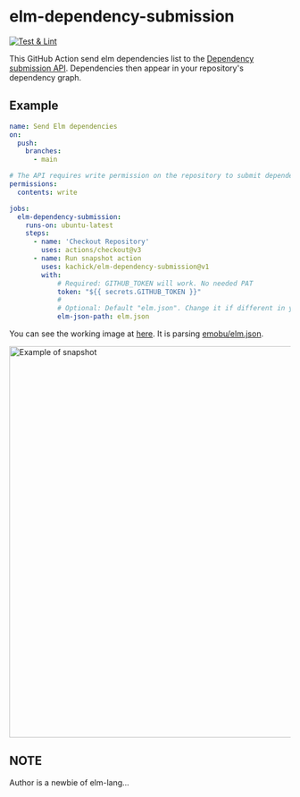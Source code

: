 # elm-dependency-submission

[![Test & Lint](https://github.com/kachick/elm-dependency-submission/actions/workflows/ci.yml/badge.svg?branch=main)](https://github.com/kachick/elm-dependency-submission/actions/workflows/ci.yml)

This GitHub Action send elm dependencies list to the [Dependency submission API](https://docs.github.com/en/code-security/supply-chain-security/understanding-your-software-supply-chain/using-the-dependency-submission-api). Dependencies then appear in your repository's dependency graph.

## Example

```yaml
name: Send Elm dependencies
on:
  push:
    branches:
      - main

# The API requires write permission on the repository to submit dependencies
permissions:
  contents: write

jobs:
  elm-dependency-submission:
    runs-on: ubuntu-latest
    steps:
      - name: 'Checkout Repository'
        uses: actions/checkout@v3
      - name: Run snapshot action
        uses: kachick/elm-dependency-submission@v1
        with:
            # Required: GITHUB_TOKEN will work. No needed PAT
            token: "${{ secrets.GITHUB_TOKEN }}"
            #
            # Optional: Default "elm.json". Change it if different in your repository
            elm-json-path: elm.json
```

You can see the working image at [here](https://github.com/kachick/elm-dependency-submission/network/dependencies). It is parsing [emobu/elm.json](https://github.com/mobu-of-the-world/emobu/blob/main/elm.json).

<img src="./assets/snapshot.png?raw=true" alt="Example of snapshot" width=700>

## NOTE

Author is a newbie of elm-lang...
